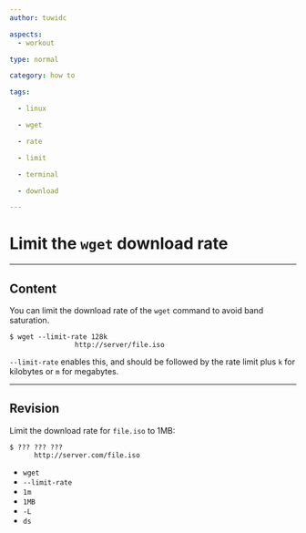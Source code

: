 ```yaml
---
author: tuwidc

aspects:
  - workout

type: normal

category: how to

tags:	

  - linux	

  - wget	

  - rate	

  - limit	

  - terminal	

  - download	

---
```


# Limit the `wget` download rate

---
## Content

You can limit the download rate of the `wget` command to avoid band saturation.


```
$ wget --limit-rate 128k 
                http://server/file.iso
```

`--limit-rate` enables this, and should be followed by the rate limit plus `k` for kilobytes or `m` for megabytes.

---
## Revision

Limit the download rate for `file.iso`  to 1MB:
```
$ ??? ??? ??? 
      http://server.com/file.iso
```

* `wget`
* `--limit-rate`
* `1m`
* `1MB`
* `-L`
* `ds`

 
